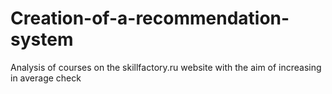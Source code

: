 # Creation-of-a-recommendation-system
Analysis of courses on the skillfactory.ru website with the aim of increasing in average check
